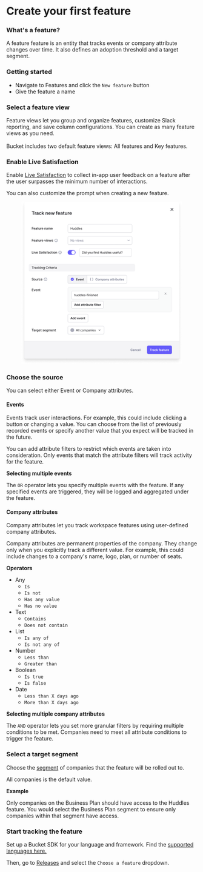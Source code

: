 # Create your first feature

### What's a feature?

A feature feature is an entity that tracks events or company attribute changes over time. It also defines an adoption threshold and a target segment.

### Getting started

* Navigate to Features and click the `New feature` button
* Give the feature a name

### Select a feature view

Feature views let you group and organize features, customize Slack reporting, and save column configurations. You can create as many feature views as you need.\
\
Bucket includes two default feature views: All features and Key features.

### Enable Live Satisfaction

Enable [Live Satisfaction](automated-feedback-changes.md) to collect in-app user feedback on a feature after the user surpasses the minimum number of interactions.&#x20;

You can also customize the prompt when creating a new feature.

<figure><img src="../.gitbook/assets/Track new feature V2-min.png" alt=""><figcaption></figcaption></figure>

### Choose the source

You can select either Event or Company attributes.

#### **Events**

Events track user interactions. For example, this could include clicking a button or changing a value. You can choose from the list of previously recorded events or specify another value that you expect will be tracked in the future.

You can add attribute filters to restrict which events are taken into consideration. Only events that match the attribute filters will track activity for the feature.&#x20;

**Selecting multiple events**

The `OR` operator lets you specify multiple events with the feature. If any specified events are triggered, they will be logged and aggregated under the feature.

#### **Company attributes**

Company attributes let you track workspace features using user-defined company attributes.

Company attributes are permanent properties of the company. They change only when you explicitly track a different value. For example, this could include changes to a company's name, logo, plan, or number of seats.&#x20;

**Operators**&#x20;

* Any
  * `Is`
  * `Is not`
  * `Has any value`
  * `Has no value`
* Text
  * `Contains`
  * `Does not contain`
* List
  * `Is any of`
  * `Is not any of`
* Number
  * `Less than`
  * `Greater than`
* Boolean
  * `Is true`
  * `Is false`
* Date
  * `Less than X days ago`
  * `More than X days ago`

**Selecting multiple company attributes**&#x20;

The `AND` operator lets you set more granular filters by requiring multiple conditions to be met. Companies need to meet all attribute conditions to trigger the feature.

### Select a target segment

Choose the [segment](../introduction/concepts/segment.md) of companies that the feature will be rolled out to.&#x20;

All companies is the default value.&#x20;

**Example**

Only companies on the Business Plan should have access to the Huddles feature. You would select the Business Plan segment to ensure only companies within that segment have access.

### Start tracking the feature

Set up a Bucket SDK for your language and framework. Find the [supported languages here.](../quickstart/supported-languages.md)

Then, go to [Releases](create-your-first-release.md) and select the `Choose a feature` dropdown.&#x20;
